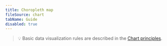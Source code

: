 ```yaml
---
title: Choropleth map
fileSource: chart
tabName: Guide
disabled: true
---
```


> 💡 Basic data visualization rules are described in the [Chart principles](/data-display/chart/).
